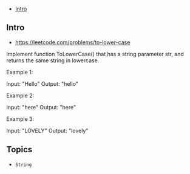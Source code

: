- [Intro](#intro)

## Intro

- https://leetcode.com/problems/to-lower-case

Implement function ToLowerCase() that has a string parameter str, and returns the same string in lowercase.
 

Example 1:

Input: "Hello"
Output: "hello"


Example 2:

Input: "here"
Output: "here"


Example 3:

Input: "LOVELY"
Output: "lovely"





## Topics

- `String`


